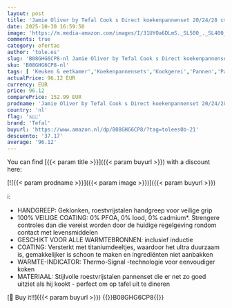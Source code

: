 ```yaml
---
layout: post
title: 'Jamie Oliver by Tefal Cook s Direct koekenpannenset 20/24/28 cm  Geschikt voor Inductie en Oven  Perfecte set in elke keuken  Veilige en Duurzame Coating  Roestvrijstaal  E304S344'
date: 2025-10-30 16:59:50
image: 'https://m.media-amazon.com/images/I/31UYOa6DLmS._SL500_._SL400_.jpg'
comments: true
category: ofertas
author: 'tole.es'
slug: 'B08GHG6CP8-nl Jamie Oliver by Tefal Cook s Direct koekenpannenset...'
sku: 'B08GHG6CP8-nl'
tags: [ 'Keuken & eetkamer','Koekenpannensets','Kookgerei','Pannen','Pannensets','Wonen & keuken','tefal','🇳🇱', ]
actualPrice: 96.12 EUR
currency: EUR
price: 96.12
comparePrice: 152.99 EUR
prodname: 'Jamie Oliver by Tefal Cook s Direct koekenpannenset 20/24/28 cm  Geschikt voor Inductie en Oven  Perfecte set in elke keuken  Veilige en Duurzame Coating  Roestvrijstaal  E304S344'
country: 'nl'
flag: '🇳🇱'
brand: 'Tefal'
buyurl: 'https://www.amazon.nl/dp/B08GHG6CP8/?tag=tolees0b-21'
descuento: '37.17'
average: '96.12'
---
```


You can find [{{< param title >}}]({{< param buyurl >}}) with a discount here:

[![{{< param prodname >}}]({{< param image >}})]({{< param buyurl >}})

ℹ️:

- HANDGREEP: Geklonken, roestvrijstalen handgreep voor veilige grip
- 100% VEILIGE COATING: 0% PFOA, 0% lood, 0% cadmium*. Strengere controles dan die vereist worden door de huidige regelgeving rondom contact met levensmiddelen
- GESCHIKT VOOR ALLE WARMTEBRONNEN: inclusief inductie
- COATING: Versterkt met titaniumdeeltjes, waardoor het ultra duurzaam is, gemakkelijker is schoon te maken en ingrediënten niet aanbakken
- WARMTE-INDICATOR: Thermo-Signal -technologie voor eenvoudiger koken
- MATERIAAL: Stijlvolle roestvrijstalen pannenset die er net zo goed uitziet als hij kookt - perfect om op tafel uit te dineren

[🛒 Buy it!!]({{< param buyurl >}})
{{<world>}}B08GHG6CP8{{</world>}}
